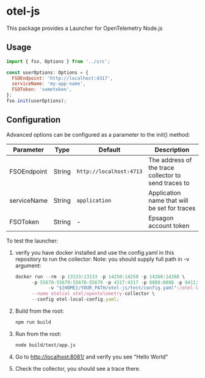 # otel-js
This package provides a Launcher for OpenTelemetry Node.js

## Usage
```javascript
import { fso, Options } from '../src';

const userOptions: Options = {
  FSOEndpoint: 'http://localhost:4317',
  serviceName: 'my-app-name',
  FSOToken: 'sometoken',
};
fso.init(userOptions);
```

## Configuration

Advanced options can be configured as a parameter to the init() method:

|Parameter          |Type   |Default                  |Description          |
|-------------------|-------|-------------------------|---------------------|
|FSOEndpoint        |String | `http://localhost:4713` | The address of the trace collector to send traces to |
|serviceName        |String | `application`           | Application name that will be set for traces         |
|FSOToken           |String | -                       | Epsagon account token                                |

To test the launcher:

1. verify you have docker installed and use the config.yaml in this repository to run the collector:
      Note: you should supply full path in -v argument:

      ```javascript
      docker run --rm -p 13133:13133 -p 14250:14250 -p 14268:14268 \
            -p 55678-55679:55678-55679 -p 4317:4317 -p 8888:8888 -p 9411:9411 \
                  -v "${HOME}/YOUR_PATH/otel-js/test/config.yaml":/otel-local-config.yaml \
            --name otelcol otel/opentelemetry-collector \
            --config otel-local-config.yaml;
      ```

2. Build from the root:

      ```sh
      npm run build
      ```

3. Run from the root:

      ```sh
      node build/test/app.js
      ```

4. Go to <http://localhost:8081/> and verify you see "Hello World"
5. Check the collector, you should see a trace there.
